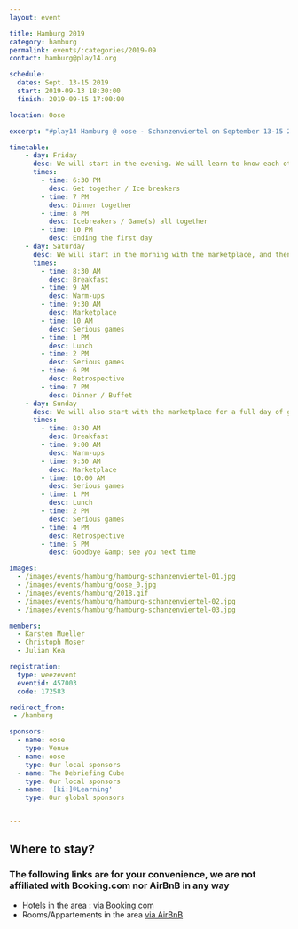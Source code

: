 ```yaml
---
layout: event

title: Hamburg 2019
category: hamburg
permalink: events/:categories/2019-09
contact: hamburg@play14.org

schedule:
  dates: Sept. 13-15 2019
  start: 2019-09-13 18:30:00
  finish: 2019-09-15 17:00:00

location: Oose

excerpt: "#play14 Hamburg @ oose - Schanzenviertel on September 13-15 2019"

timetable:
    - day: Friday
      desc: We will start in the evening. We will learn to know each other and share a nice dinner all together. All times are approximated.
      times:
        - time: 6:30 PM
          desc: Get together / Ice breakers
        - time: 7 PM
          desc: Dinner together
        - time: 8 PM
          desc: Icebreakers / Game(s) all together
        - time: 10 PM
          desc: Ending the first day
    - day: Saturday
      desc: We will start in the morning with the marketplace, and then we will play games all day long. All times are approximated.
      times:
        - time: 8:30 AM
          desc: Breakfast
        - time: 9 AM
          desc: Warm-ups
        - time: 9:30 AM
          desc: Marketplace
        - time: 10 AM
          desc: Serious games
        - time: 1 PM
          desc: Lunch
        - time: 2 PM
          desc: Serious games
        - time: 6 PM
          desc: Retrospective
        - time: 7 PM
          desc: Dinner / Buffet
    - day: Sunday
      desc: We will also start with the marketplace for a full day of games. Whoever needs to catch a plane can leave earlier. All times are approximated.
      times:
        - time: 8:30 AM
          desc: Breakfast
        - time: 9:00 AM
          desc: Warm-ups
        - time: 9:30 AM
          desc: Marketplace
        - time: 10:00 AM
          desc: Serious games
        - time: 1 PM
          desc: Lunch
        - time: 2 PM
          desc: Serious games
        - time: 4 PM
          desc: Retrospective
        - time: 5 PM
          desc: Goodbye &amp; see you next time

images:
  - /images/events/hamburg/hamburg-schanzenviertel-01.jpg
  - /images/events/hamburg/oose_0.jpg
  - /images/events/hamburg/2018.gif
  - /images/events/hamburg/hamburg-schanzenviertel-02.jpg
  - /images/events/hamburg/hamburg-schanzenviertel-03.jpg

members:
  - Karsten Mueller
  - Christoph Moser
  - Julian Kea

registration: 
  type: weezevent
  eventid: 457003
  code: 172583

redirect_from:
 - /hamburg

sponsors:
  - name: oose
    type: Venue
  - name: oose
    type: Our local sponsors
  - name: The Debriefing Cube
    type: Our local sponsors
  - name: '[ki:]®Learning'
    type: Our global sponsors


---
```


## Where to stay?
### The following links are for your convenience, we are not affiliated with Booking.com nor AirBnB in any way
 * <i class='fa fa-fw'></i>
   Hotels in the area : [via Booking.com](http://bit.ly/2XPFpp0)
 * <i class='fa fa-fw'></i>
   Rooms/Appartements in the area [via AirBnB](http://bit.ly/2O3ZyTI)

